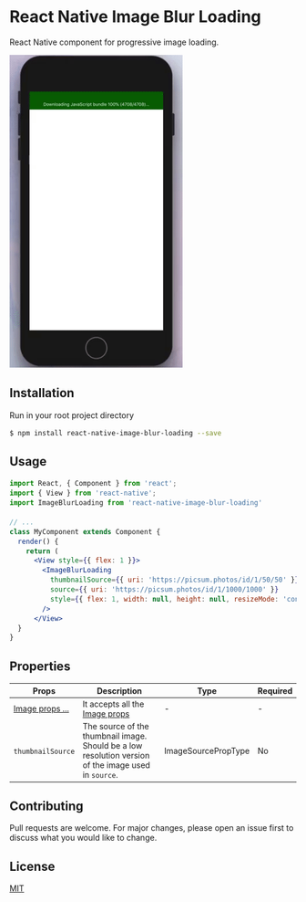 # React Native Image Blur Loading

React Native component for progressive image loading.

![](image-blur-loading.gif)

## Installation

Run in your root project directory

```bash
$ npm install react-native-image-blur-loading --save
```

## Usage

```jsx
import React, { Component } from 'react';
import { View } from 'react-native';
import ImageBlurLoading from 'react-native-image-blur-loading'

// ...
class MyComponent extends Component {
  render() {
    return (
      <View style={{ flex: 1 }}>
        <ImageBlurLoading
          thumbnailSource={{ uri: 'https://picsum.photos/id/1/50/50' }}
          source={{ uri: 'https://picsum.photos/id/1/1000/1000' }}
          style={{ flex: 1, width: null, height: null, resizeMode: 'contain' }}
        />
      </View>
  }
}
```

## Properties
| Props | Description | Type | Required |
| --- | --- | --- | --- |
| [Image props ...](https://facebook.github.io/react-native/docs/image#props) | It accepts all the [Image props](https://facebook.github.io/react-native/docs/image#props) | - | - |
| `thumbnailSource` | The source of the thumbnail image. Should be a low resolution version of the image used in `source`. | ImageSourcePropType | No |

## Contributing
Pull requests are welcome. For major changes, please open an issue first to discuss what you would like to change.


## License
[MIT](https://choosealicense.com/licenses/mit/)